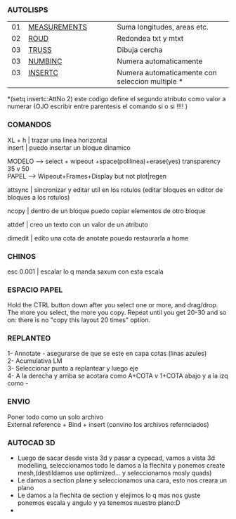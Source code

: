 ### **AUTOLISPS**

<table >
  <tbody>
        <tr>
      <td align="center" valign="top" width="30px">01</td>
      <td align="left" valign="top" width="300px"><a href="https://github.com/FUNDAMENTA-ING/FUNDAMENTA-DOC/blob/main/DOCS/DATOS%20GENERALES%20-%20CYPE.md">MEASUREMENTS</a></td>
      <td align="left" valign="top" width="500px">Suma longitudes, areas etc.</td>
    </tr>
    <tr>
      <td align="center" valign="top" width="30px">02</td>
      <td align="left" valign="top" width="300px"><a href="https://github.com/FUNDAMENTA-ING/FUNDAMENTA-DOC/blob/main/DOCS/DATOS%20GENERALES%20-%20CYPE.md">ROUD</a></td>
      <td align="left" valign="top" width="500px">Redondea txt y mtxt</td>
    </tr>
    <tr>
      <td align="center" valign="top" >03</td>
      <td align="left" valign="top" ><a href="https://github.com/FUNDAMENTA-ING/FUNDAMENTA-DOC/blob/main/DOCS/AUTOCADCOMANDS.md">TRUSS</a></td>
      <td align="left" valign="top" >Dibuja cercha</td>
    </tr>
        <tr>
      <td align="center" valign="top" >03</td>
      <td align="left" valign="top" ><a href="https://github.com/FUNDAMENTA-ING/FUNDAMENTA-DOC/blob/main/DOCS/AUTOCADCOMANDS.md">NUMBINC</a></td>
      <td align="left" valign="top" >Numera automaticamente</td>
    </tr>
            <tr>
      <td align="center" valign="top" >03</td>
      <td align="left" valign="top" ><a href="https://github.com/FUNDAMENTA-ING/FUNDAMENTA-DOC/blob/main/DEV/AUOTCADLISP/InsertC.VLX">INSERTC</a></td>
      <td align="left" valign="top" >Numera automaticamente con seleccion multiple *</td>
    </tr>
      </tbody>
</table>
  

*(setq insertc:AttNo 2) este codigo define el segundo atributo como valor a numerar (OJO escribir entre parentesis el comando si o si !!!! )


### COMANDOS

XL + h  | trazar una linea horizontal  
insert | puedo insertar un bloque dinamico  

MODELO --> select + wipeout +space(polilinea)+erase(yes) transparency 35 v 50  
PAPEL --> Wipeout+Frames+Display but not plot|regen

attsync | sincronizar y editar util en los rotulos (editar bloques en editor de bloques a los rotulos)

ncopy | dentro de un bloque puedo copiar elementos de otro bloque

attdef | creo un texto con un valor de un atributo

dimedit | edito una cota de anotate pouedo restaurarla a home

### CHINOS 

  esc 0.001 | escalar lo q manda saxum con esta escala

### ESPACIO PAPEL

Hold the CTRL button down after you select one or more, and drag/drop. The more you select, the more you copy. Repeat until you get 20-30 and so on: there is no "copy this layout 20 times" option.

### REPLANTEO

 1- Annotate - asegurarse de que se este en capa cotas (linas azules)  
 2- Acumulativa LM  
 3- Seleccionar punto a replantear y luego eje  
 4- A la derecha y arriba se acotara como A+COTA v 1+COTA abajo y a la izq como -   

### ENVIO
Poner todo como un solo archivo  
External reference + Bind + insert (convino los archivos refernciados)  

### AUTOCAD 3D 

- Luego de sacar desde vista 3d y pasar a cypecad, vamos a vista 3d modelling, seleccionamos todo le damos a la flechita y ponemos create mesh,(destildamos use optimized... y seleccionamos mosly quads)
- Le damos a section plane y seleccionamos una cara, esto nos creara un plano
- Le damos a la flechita de section y elejimos lo q mas nos guste ponemos escala y angulo y ya tenemos nuestro plano:D
- 

